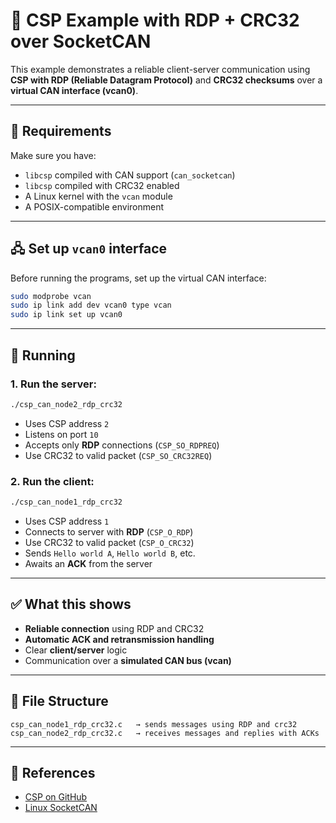 # 📡 CSP Example with RDP + CRC32 over SocketCAN

This example demonstrates a reliable client-server communication using **CSP with RDP (Reliable Datagram Protocol)** and **CRC32 checksums** over a **virtual CAN interface (vcan0)**.

---

## 🔧 Requirements

Make sure you have:

- `libcsp` compiled with CAN support (`can_socketcan`)
- `libcsp` compiled with CRC32 enabled
- A Linux kernel with the `vcan` module
- A POSIX-compatible environment

---

## 🖧 Set up `vcan0` interface

Before running the programs, set up the virtual CAN interface:

```bash
sudo modprobe vcan
sudo ip link add dev vcan0 type vcan
sudo ip link set up vcan0

```

---

## 🧪 Running

### 1. Run the server:

```bash
./csp_can_node2_rdp_crc32
```

- Uses CSP address `2`
- Listens on port `10`
- Accepts only **RDP** connections (`CSP_SO_RDPREQ`)
- Use CRC32 to valid packet (`CSP_SO_CRC32REQ`)

### 2. Run the client:

```bash
./csp_can_node1_rdp_crc32
```

- Uses CSP address `1`
- Connects to server with **RDP** (`CSP_O_RDP`)
- Use CRC32 to valid packet (`CSP_O_CRC32`)
- Sends `Hello world A`, `Hello world B`, etc.
- Awaits an **ACK** from the server

---

## ✅ What this shows

- **Reliable connection** using RDP and CRC32
- **Automatic ACK and retransmission handling**
- Clear **client/server** logic
- Communication over a **simulated CAN bus (vcan)**

---

## 📁 File Structure

```text
csp_can_node1_rdp_crc32.c   → sends messages using RDP and crc32
csp_can_node2_rdp_crc32.c   → receives messages and replies with ACKs
```

---

## 📘 References

- [CSP on GitHub](https://github.com/libcsp/libcsp)
- [Linux SocketCAN](https://www.kernel.org/doc/html/latest/networking/can.html)
